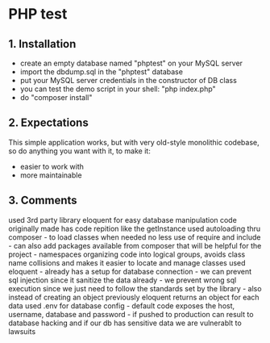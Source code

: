 # PHP test

## 1. Installation

  - create an empty database named "phptest" on your MySQL server
  - import the dbdump.sql in the "phptest" database
  - put your MySQL server credentials in the constructor of DB class
  - you can test the demo script in your shell: "php index.php"
  - do "composer install"

## 2. Expectations

This simple application works, but with very old-style monolithic codebase, so do anything you want with it, to make it:
  - easier to work with
  - more maintainable

## 3. Comments
  used 3rd party library eloquent for easy database manipulation
  code originally made has code repition like the getInstance
  used autoloading thru composer
    - to load classes when needed no less use of require and include
    - can also add packages available from composer that will be helpful for the project
    - namespaces organizing code into logical groups, avoids class name collisions and makes it easier to locate and manage classes
  used eloquent
    - already has a setup for database connection
    - we can prevent sql injection since it sanitize the data already
    - we prevent wrong sql execution since we just need to follow the standards set by the library
    - also instead of creating an object previously eloquent returns an object for each data
  used .env for database config
    - default code exposes the host, username, database and password
    - if pushed to production can result to database hacking and if our db has sensitive data we are vulnerablt to lawsuits